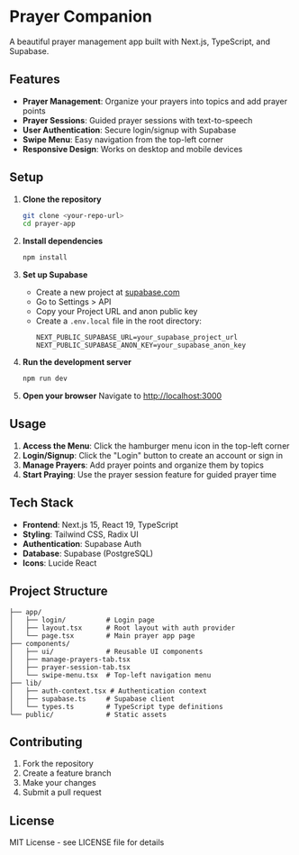# Prayer Companion

A beautiful prayer management app built with Next.js, TypeScript, and Supabase.

## Features

- **Prayer Management**: Organize your prayers into topics and add prayer points
- **Prayer Sessions**: Guided prayer sessions with text-to-speech
- **User Authentication**: Secure login/signup with Supabase
- **Swipe Menu**: Easy navigation from the top-left corner
- **Responsive Design**: Works on desktop and mobile devices

## Setup

1. **Clone the repository**
   ```bash
   git clone <your-repo-url>
   cd prayer-app
   ```

2. **Install dependencies**
   ```bash
   npm install
   ```

3. **Set up Supabase**
   - Create a new project at [supabase.com](https://supabase.com)
   - Go to Settings > API
   - Copy your Project URL and anon public key
   - Create a `.env.local` file in the root directory:
     ```env
     NEXT_PUBLIC_SUPABASE_URL=your_supabase_project_url
     NEXT_PUBLIC_SUPABASE_ANON_KEY=your_supabase_anon_key
     ```

4. **Run the development server**
   ```bash
   npm run dev
   ```

5. **Open your browser**
   Navigate to [http://localhost:3000](http://localhost:3000)

## Usage

1. **Access the Menu**: Click the hamburger menu icon in the top-left corner
2. **Login/Signup**: Click the "Login" button to create an account or sign in
3. **Manage Prayers**: Add prayer points and organize them by topics
4. **Start Praying**: Use the prayer session feature for guided prayer time

## Tech Stack

- **Frontend**: Next.js 15, React 19, TypeScript
- **Styling**: Tailwind CSS, Radix UI
- **Authentication**: Supabase Auth
- **Database**: Supabase (PostgreSQL)
- **Icons**: Lucide React

## Project Structure

```
├── app/
│   ├── login/          # Login page
│   ├── layout.tsx      # Root layout with auth provider
│   └── page.tsx        # Main prayer app page
├── components/
│   ├── ui/             # Reusable UI components
│   ├── manage-prayers-tab.tsx
│   ├── prayer-session-tab.tsx
│   └── swipe-menu.tsx  # Top-left navigation menu
├── lib/
│   ├── auth-context.tsx # Authentication context
│   ├── supabase.ts     # Supabase client
│   └── types.ts        # TypeScript type definitions
└── public/             # Static assets
```

## Contributing

1. Fork the repository
2. Create a feature branch
3. Make your changes
4. Submit a pull request

## License

MIT License - see LICENSE file for details

